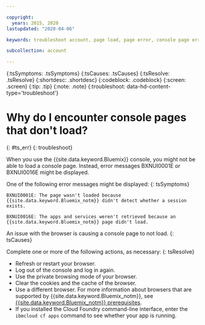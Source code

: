 ```yaml
---

copyright:
  years: 2015, 2020
lastupdated: "2020-04-06"

keywords: troubleshoot account, page load, page error, console page error

subcollection: account

---
```


{:tsSymptoms: .tsSymptoms}
{:tsCauses: .tsCauses}
{:tsResolve: .tsResolve}
{:shortdesc: .shortdesc}
{:codeblock: .codeblock}
{:screen: .screen}
{:tip: .tip}
{:note: .note}
{:troubleshoot: data-hd-content-type='troubleshoot'}

# Why do I encounter console pages that don't load?
{: #ts_err}
{: troubleshoot}

When you use the {{site.data.keyword.Bluemix}} console, you might not be able to load a console page. Instead, error messages BXNUI0001E or BXNUI0016E might be displayed.

One of the following error messages might be displayed:
{: tsSymptoms}

`BXNUI0001E: The page wasn't loaded because {{site.data.keyword.Bluemix_notm}} didn't detect whether a session exists.`

`BXNUI0016E: The apps and services weren't retrieved because an {{site.data.keyword.Bluemix_notm}} page didn't load.`

An issue with the browser is causing a console page to not load.
{: tsCauses}

Complete one or more of the following actions, as necessary:
{: tsResolve}

  * Refresh or restart your browser.
  * Log out of the console and log in again.
  * Use the private browsing mode of your browser.
  * Clear the cookies and the cache of the browser.
  * Use a different browser. For more information about browsers that are supported by {{site.data.keyword.Bluemix_notm}}, see [{{site.data.keyword.Bluemix_notm}} prerequisites](/docs/overview?topic=overview-prereqs-platform).
  * If you installed the Cloud Foundry command-line interface, enter the `ibmcloud cf apps` command to see whether your app is running.
